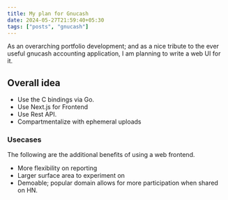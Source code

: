 ```yaml
---
title: My plan for Gnucash
date: 2024-05-27T21:59:40+05:30
tags: ["posts", "gnucash"]
---
```


As an overarching portfolio development; and as a nice tribute to the ever
useful gnucash accounting application, I am planning to write a web UI for it.

## Overall idea

- Use the C bindings via Go.
- Use Next.js for Frontend
- Use Rest API.
- Compartmentalize with ephemeral uploads

### Usecases

The following are the additional benefits of using a web frontend.

- More flexibility on reporting
- Larger surface area to experiment on
- Demoable; popular domain allows for more participation when shared on HN.

